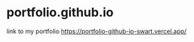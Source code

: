 # portfolio.github.io
link to my portfolio <a href="https://portfolio-github-io-swart.vercel.app/"> https://portfolio-github-io-swart.vercel.app/ </a>
